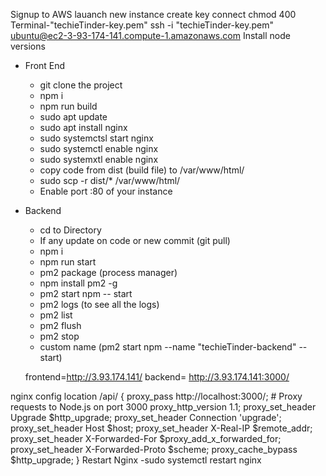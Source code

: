Signup to AWS
lauanch new instance
create key
connect
chmod 400 
Terminal-"techieTinder-key.pem"
ssh -i "techieTinder-key.pem" ubuntu@ec2-3-93-174-141.compute-1.amazonaws.com
Install node versions 
 - Front End
    - git clone the project
    - npm i
    - npm run build
    - sudo apt update
    - sudo apt install nginx
    - sudo systemctsl start nginx
    - sudo systemctl enable nginx
    - sudo systemxtl enable nginx
    - copy code from dist (build file) to /var/www/html/
    - sudo scp -r dist/* /var/www/html/
    - Enable port :80 of your instance
- Backend
   - cd to Directory
   - If any update on code or new commit (git pull)
   - npm i 
   - npm run start
   - pm2 package (process manager)   
   - npm install pm2 -g 
   - pm2 start npm -- start
   - pm2 logs (to see all the logs)
   - pm2 list 
   - pm2 flush <npm>
   - pm2 stop <npm>
   - custom name (pm2 start npm --name "techieTinder-backend" -- start)

   frontend=http://3.93.174.141/
   backend= http://3.93.174.141:3000/

 nginx config
   location /api/ {
        proxy_pass http://localhost:3000/; # Proxy requests to Node.js on port 3000
        proxy_http_version 1.1;
        proxy_set_header Upgrade $http_upgrade;
        proxy_set_header Connection 'upgrade';
        proxy_set_header Host $host;
        proxy_set_header X-Real-IP $remote_addr;
        proxy_set_header X-Forwarded-For $proxy_add_x_forwarded_for;
        proxy_set_header X-Forwarded-Proto $scheme;
        proxy_cache_bypass $http_upgrade;
    }
    Restart Nginx
    -sudo systemctl restart nginx 
